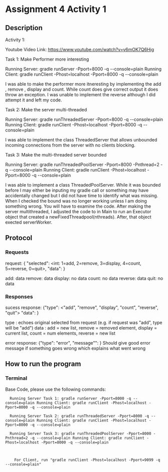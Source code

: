 # Assignment 4 Activity 1
## Description
Activity 1:

Youtube Video Link: https://www.youtube.com/watch?v=y6mOK7Q6Hig

Task 1: Make Performer more interesting

Running Server: gradle runServer -Pport=8000 -q --console=plain Running Client: gradle runClient -Phost=localhost -Pport=8000 -q --console=plain

I was able to make the performer more itneresting by implementing the add , remove , display and count. While count does give correct output it does throw an exception. I was unable to implement the reverse although I did attempt it and left my code.

Task 2: Make the server multi-threaded

Running Server: gradle runThreadedServer -Pport=8000 -q --console=plain Running Client: gradle runClient -Phost=localhost -Pport=8000 -q --console=plain

I was able to implement the class ThreadedServer that allows unbounded incoming connections from the server with no clients blocking.

Task 3: Make the multi-threaded server bounded

Running Server: gradle runThreadedPoolServer -Pport=8000 -Pnthread=2 -q --console=plain Running Client: gradle runClient -Phost=localhost -Pport=8000 -q --console=plain

I was able to implement a class ThreadedPoolServer. While it was bounded before I may either be inputing my gradle call or something may have accidentally changed but I did not have time to identify what was missing. When I checked the bound was no longer working unless I am doing something wrong. You will have to examine the code. After making the server multithreaded, I adjusted the code to in Main to run an Executor object that created a newFixedThreadpool(nthreads). After, that object exected serverWorker.

## Protocol

### Requests
request: { "selected": <int: 1=add, 2=remove, 3=display, 4=count, 5=reverse,
0=quit>, "data": <thing to send>}

  add: data <string>
  remove: data <int>
  display: no data
  count: no data
  reverse: data <int>
  quit: no data

### Responses

sucess response: {"type": <"add",
"remove", "display", "count", "reverse", "quit"> "data": <thing to return> }

type <String>: echoes original selected from request (e.g. if request was "add", type will be "add")
data <string>: add = new list, remove = removed element, display = current list, count = num elements, reverse = new list


error response: {"type": "error", "message"": <error string> }
Should give good error message if something goes wrong which explains what went wrong


## How to run the program
### Terminal
Base Code, please use the following commands:
```
  Running Server Task 1: gradle runServer -Pport=8000 -q --console=plain Running Client: gradle runClient -Phost=localhost -Pport=8000 -q --console=plain
  
  Running Server Task 2: gradle runThreadedServer -Pport=8000 -q --console=plain Running Client: gradle runClient -Phost=localhost -Pport=8000 -q --console=plain
  
  Running Server Task 3: gradle runThreadedPoolServer -Pport=8000 -Pnthread=2 -q --console=plain Running Client: gradle runClient -Phost=localhost -Pport=8000 -q --console=plain



```
```   
    For Client, run "gradle runClient -Phost=localhost -Pport=9099 -q --console=plain"
```   



